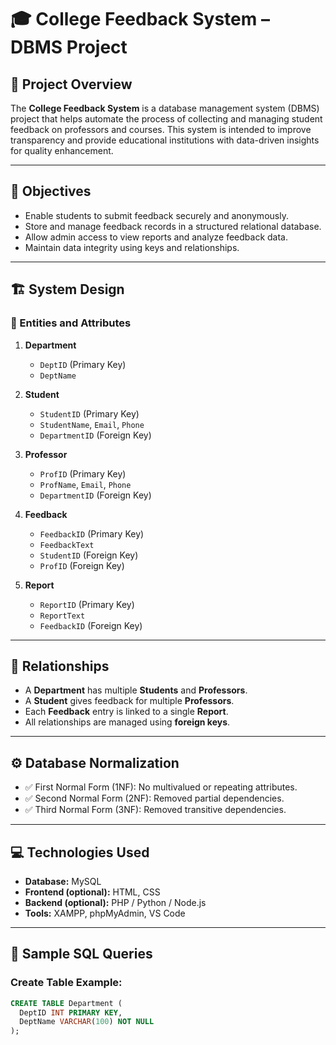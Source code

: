 # 🎓 College Feedback System – DBMS Project

## 📘 Project Overview

The **College Feedback System** is a database management system (DBMS) project that helps automate the process of collecting and managing student feedback on professors and courses. This system is intended to improve transparency and provide educational institutions with data-driven insights for quality enhancement.

---

## 🎯 Objectives

- Enable students to submit feedback securely and anonymously.
- Store and manage feedback records in a structured relational database.
- Allow admin access to view reports and analyze feedback data.
- Maintain data integrity using keys and relationships.

---

## 🏗️ System Design

### 🔑 Entities and Attributes

1. **Department**
   - `DeptID` (Primary Key)
   - `DeptName`

2. **Student**
   - `StudentID` (Primary Key)
   - `StudentName`, `Email`, `Phone`
   - `DepartmentID` (Foreign Key)

3. **Professor**
   - `ProfID` (Primary Key)
   - `ProfName`, `Email`, `Phone`
   - `DepartmentID` (Foreign Key)

4. **Feedback**
   - `FeedbackID` (Primary Key)
   - `FeedbackText`
   - `StudentID` (Foreign Key)
   - `ProfID` (Foreign Key)

5. **Report**
   - `ReportID` (Primary Key)
   - `ReportText`
   - `FeedbackID` (Foreign Key)

---

## 🔁 Relationships

- A **Department** has multiple **Students** and **Professors**.
- A **Student** gives feedback for multiple **Professors**.
- Each **Feedback** entry is linked to a single **Report**.
- All relationships are managed using **foreign keys**.

---

## ⚙️ Database Normalization

- ✅ First Normal Form (1NF): No multivalued or repeating attributes.
- ✅ Second Normal Form (2NF): Removed partial dependencies.
- ✅ Third Normal Form (3NF): Removed transitive dependencies.

---

## 💻 Technologies Used

- **Database:** MySQL
- **Frontend (optional):** HTML, CSS
- **Backend (optional):** PHP / Python / Node.js
- **Tools:** XAMPP, phpMyAdmin, VS Code

---

## 🧪 Sample SQL Queries

### Create Table Example:
```sql
CREATE TABLE Department (
  DeptID INT PRIMARY KEY,
  DeptName VARCHAR(100) NOT NULL
);
